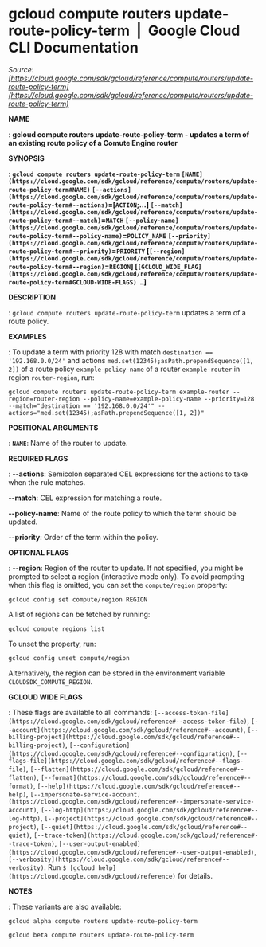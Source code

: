 # gcloud compute routers update-route-policy-term  |  Google Cloud CLI Documentation

*Source: [https://cloud.google.com/sdk/gcloud/reference/compute/routers/update-route-policy-term](https://cloud.google.com/sdk/gcloud/reference/compute/routers/update-route-policy-term)*

**NAME**

: **gcloud compute routers update-route-policy-term - updates a term of an existing route policy of a Comute Engine router**

**SYNOPSIS**

: **`gcloud compute routers update-route-policy-term` `[NAME](https://cloud.google.com/sdk/gcloud/reference/compute/routers/update-route-policy-term#NAME)` `[--actions](https://cloud.google.com/sdk/gcloud/reference/compute/routers/update-route-policy-term#--actions)`=[`ACTION`;…] `[--match](https://cloud.google.com/sdk/gcloud/reference/compute/routers/update-route-policy-term#--match)`=`MATCH` `[--policy-name](https://cloud.google.com/sdk/gcloud/reference/compute/routers/update-route-policy-term#--policy-name)`=`POLICY_NAME` `[--priority](https://cloud.google.com/sdk/gcloud/reference/compute/routers/update-route-policy-term#--priority)`=`PRIORITY` [`[--region](https://cloud.google.com/sdk/gcloud/reference/compute/routers/update-route-policy-term#--region)`=`REGION`] [`[GCLOUD_WIDE_FLAG](https://cloud.google.com/sdk/gcloud/reference/compute/routers/update-route-policy-term#GCLOUD-WIDE-FLAGS) …`]**

**DESCRIPTION**

: `gcloud compute routers update-route-policy-term` updates a term of a
route policy.

**EXAMPLES**

: To update a term with priority 128 with match `destination ==
'192.168.0.0/24'` and actions
`med.set(12345);asPath.prependSequence([1, 2])` of a route policy
`example-policy-name` of a router `example-router` in
region `router-region`, run:

```
gcloud compute routers update-route-policy-term example-router --region=router-region --policy-name=example-policy-name --priority=128 --match="destination == '192.168.0.0/24'" --actions="med.set(12345);asPath.prependSequence([1, 2])"
```

**POSITIONAL ARGUMENTS**

: **`NAME`**:
Name of the router to update.

**REQUIRED FLAGS**

: **--actions**:
Semicolon separated CEL expressions for the actions to take when the rule
matches.

**--match**:
CEL expression for matching a route.

**--policy-name**:
Name of the route policy to which the term should be updated.

**--priority**:
Order of the term within the policy.

**OPTIONAL FLAGS**

: **--region**:
Region of the router to update. If not specified, you might be prompted to
select a region (interactive mode only).
To avoid prompting when this flag is omitted, you can set the
``compute/region`` property:

```
gcloud config set compute/region REGION
```

A list of regions can be fetched by running:

```
gcloud compute regions list
```

To unset the property, run:

```
gcloud config unset compute/region
```

Alternatively, the region can be stored in the environment variable
``CLOUDSDK_COMPUTE_REGION``.

**GCLOUD WIDE FLAGS**

: These flags are available to all commands: `[--access-token-file](https://cloud.google.com/sdk/gcloud/reference#--access-token-file)`,
`[--account](https://cloud.google.com/sdk/gcloud/reference#--account)`, `[--billing-project](https://cloud.google.com/sdk/gcloud/reference#--billing-project)`,
`[--configuration](https://cloud.google.com/sdk/gcloud/reference#--configuration)`,
`[--flags-file](https://cloud.google.com/sdk/gcloud/reference#--flags-file)`,
`[--flatten](https://cloud.google.com/sdk/gcloud/reference#--flatten)`, `[--format](https://cloud.google.com/sdk/gcloud/reference#--format)`, `[--help](https://cloud.google.com/sdk/gcloud/reference#--help)`, `[--impersonate-service-account](https://cloud.google.com/sdk/gcloud/reference#--impersonate-service-account)`,
`[--log-http](https://cloud.google.com/sdk/gcloud/reference#--log-http)`,
`[--project](https://cloud.google.com/sdk/gcloud/reference#--project)`, `[--quiet](https://cloud.google.com/sdk/gcloud/reference#--quiet)`, `[--trace-token](https://cloud.google.com/sdk/gcloud/reference#--trace-token)`, `[--user-output-enabled](https://cloud.google.com/sdk/gcloud/reference#--user-output-enabled)`,
`[--verbosity](https://cloud.google.com/sdk/gcloud/reference#--verbosity)`.
Run `$ [gcloud help](https://cloud.google.com/sdk/gcloud/reference)` for details.

**NOTES**

: These variants are also available:

```
gcloud alpha compute routers update-route-policy-term
```

```
gcloud beta compute routers update-route-policy-term
```